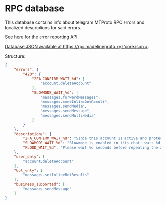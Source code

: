 # RPC database

This database contains info about telegram MTProto RPC errors and localized descriptions for said errors.

See [here](https://github.com/danog/telerpc) for the error reporting API.  

[Database JSON available at https://rpc.madelineproto.xyz/core.json &raquo;](https://rpc.madelineproto.xyz/core.json).

Structure:

```json
{
    "errors": {
        "420": {
            "2FA_CONFIRM_WAIT_%d": [
                "account.deleteAccount"
            ],
            "SLOWMODE_WAIT_%d": [
                "messages.forwardMessages",
                "messages.sendInlineBotResult",
                "messages.sendMedia",
                "messages.sendMessage",
                "messages.sendMultiMedia"
            ]
        }
    },
    "descriptions": {
        "2FA_CONFIRM_WAIT_%d": "Since this account is active and protected by a 2FA password, we will delete it in 1 week for security purposes. You can cancel this process at any time, you'll be able to reset your account in %d seconds.",
        "SLOWMODE_WAIT_%d": "Slowmode is enabled in this chat: wait %d seconds before sending another message to this chat.",
        "FLOOD_WAIT_%d": "Please wait %d seconds before repeating the action."
    },
    "user_only": [
        "account.deleteAccount"
    ],
    "bot_only": [
        "messages.setInlineBotResults"
    ],
    "business_supported": [
        "messages.sendMessage"
    ]
}
```